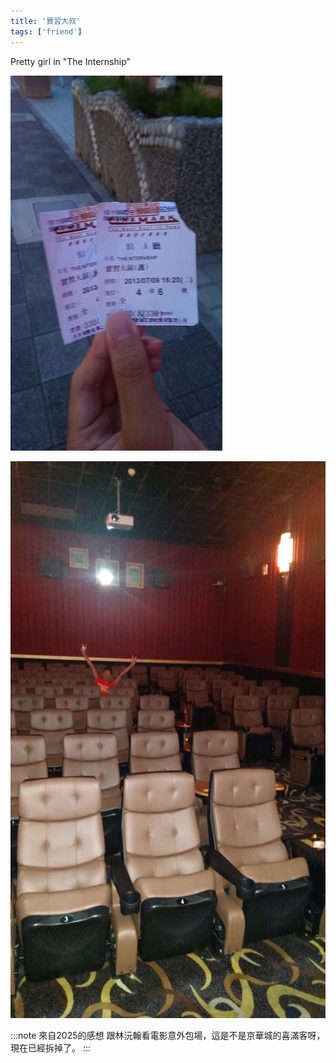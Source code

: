 ```yaml
---
title: '實習大叔'
tags: ['friend']
---
```


Pretty girl in "The Internship"

![img](./img_ig/201307/001.jpg)

![img](./img_ig/201307/002.jpg)

:::note 來自2025的感想
跟林沅翰看電影意外包場，這是不是京華城的喜滿客呀，現在已經拆掉了。
:::